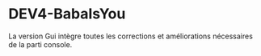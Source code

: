 # DEV4-BabaIsYou

La version Gui intègre toutes les corrections et améliorations nécessaires de la parti console.